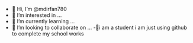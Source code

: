 - 👋 Hi, I’m @mdirfan780
- 👀 I’m interested in ...
- 🌱 I’m currently learning ...
- 💞️ I’m looking to collaborate on ...
-🙂i am a student i am just using github to complete my school works

<!---
mdirfan780/mdirfan780 is a ✨ special ✨ repository because its `README.md` (this file) appears on your GitHub profile.
You can click the Preview link to take a look at your changes.
--->

